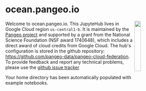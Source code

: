 ocean.pangeo.io
===============

<img src="https://pangeo.io/_images/small_e_logo_cropped.png" width="20%" align="right">

Welcome to ocean.pangeo.io. This JupyteHub lives in Google Cloud region
`us-central1-b`. It is maintained by the [Pangeo project](http://pangeo.io) and
supported by a grant from the National Science Foundation (NSF award 1740648),
which includes a direct award of cloud credits from Google Cloud. The hub's
configuration is stored in the github repository:
<https://github.com/pangeo-data/pangeo-cloud-federation>.
To provide feedback and report any technical problems, please use the
[github issue tracker](https://github.com/pangeo-data/pangeo-cloud-federation//issues)

Your home directory has been automatically populated with example notebooks.
